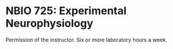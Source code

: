 # NBIO 725: Experimental Neurophysiology

Permission of the instructor. Six or more laboratory hours a week.